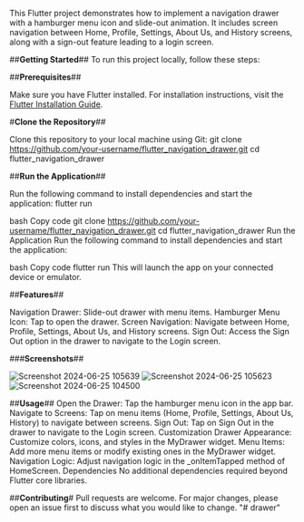 This Flutter project demonstrates how to implement a navigation drawer with a hamburger menu icon and slide-out animation. It includes screen navigation between Home, Profile, Settings, About Us, and History screens, along with a sign-out feature leading to a login screen.

##**Getting Started**##
To run this project locally, follow these steps:



##**Prerequisites**##

Make sure you have Flutter installed. For installation instructions, visit the [Flutter Installation Guide](https://flutter.dev/docs/get-started/install).

#**Clone the Repository**##

Clone this repository to your local machine using Git:
git clone https://github.com/your-username/flutter_navigation_drawer.git
cd flutter_navigation_drawer

##**Run the Application**##

Run the following command to install dependencies and start the application:
flutter run

bash
Copy code
git clone https://github.com/your-username/flutter_navigation_drawer.git
cd flutter_navigation_drawer
Run the Application
Run the following command to install dependencies and start the application:

bash
Copy code
flutter run
This will launch the app on your connected device or emulator.

##**Features**##

Navigation Drawer: Slide-out drawer with menu items.
Hamburger Menu Icon: Tap to open the drawer.
Screen Navigation: Navigate between Home, Profile, Settings, About Us, and History screens.
Sign Out: Access the Sign Out option in the drawer to navigate to the Login screen.

###**Screenshots**##

![Screenshot 2024-06-25 105639](https://github.com/25485YvesNshuti/Drawer-/assets/172855749/bca3dad3-0126-4f72-86ea-a8d09ec305f0)
![Screenshot 2024-06-25 105623](https://github.com/25485YvesNshuti/Drawer-/assets/172855749/267c7962-e922-4611-9d14-401f3c773e01)
![Screenshot 2024-06-25 104500](https://github.com/25485YvesNshuti/Drawer-/assets/172855749/51e2f304-3452-410d-8480-6abd2cbaa0fc)

##**Usage**##
Open the Drawer: Tap the hamburger menu icon in the app bar.
Navigate to Screens: Tap on menu items (Home, Profile, Settings, About Us, History) to navigate between screens.
Sign Out: Tap on Sign Out in the drawer to navigate to the Login screen.
Customization
Drawer Appearance: Customize colors, icons, and styles in the MyDrawer widget.
Menu Items: Add more menu items or modify existing ones in the MyDrawer widget.
Navigation Logic: Adjust navigation logic in the _onItemTapped method of HomeScreen.
Dependencies
No additional dependencies required beyond Flutter core libraries.

##**Contributing**#
Pull requests are welcome. For major changes, please open an issue first to discuss what you would like to change.
"# drawer" 
